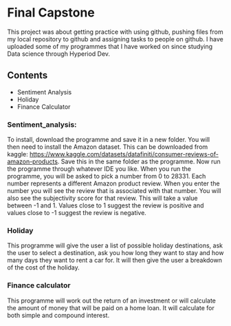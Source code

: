 # Final Capstone
This project was about getting practice with using github, pushing files from my local repository to github and assigning tasks to people on github. I have uploaded some of my programmes that I have worked on since studying Data science through Hyperiod Dev. 

## Contents
* Sentiment Analysis
* Holiday
* Finance Calculator

### Sentiment_analysis:
To install, download the programme and save it in a new folder. You will then need to install the Amazon dataset. This can be downloaded from kaggle: <https://www.kaggle.com/datasets/datafiniti/consumer-reviews-of-amazon-products>. Save this in the same folder as the programme. Now run the programme through whatever IDE you like. When you run the programme, you will be asked to pick a number from 0 to 28331. Each number represents a different Amazon product review. When you enter the number you will see the review that is associated with that number. You will also see the subjectivity score for that review. This will take a value between -1 and 1. Values close to 1 suggest the review is positive and values close to -1 suggest the review is negative.

### Holiday
This programme will give the user a list of possible holiday destinations, ask the user to select a destination, ask you how long they want to stay and how many days they want to rent a car for. It will then give the user a breakdown of the cost of the holiday.

### Finance calculator
This programme will work out the return of an investment or will calculate the amount of money that will be paid on a home loan. It will calculate for both simple and compound interest. 

